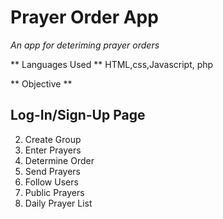 # Prayer Order App #
*An app for deteriming prayer orders*

** Languages Used **
HTML,css,Javascript, php

** Objective **

## Log-In/Sign-Up Page ##


2) Create Group
3) Enter Prayers
4) Determine Order
5) Send Prayers
6) Follow Users
7) Public Prayers
8) Daily Prayer List

